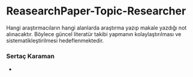 # ReasearchPaper-Topic-Researcher
Hangi araştırmacıların hangi alanlarda araştırma yazıp makale yazdığı not alınacaktır. Böylece güncel literatür takibi yapmanın kolaylaştırılması ve sistematikleştirilmesi hedeflenmektedir.



### Sertaç Karaman

- 
